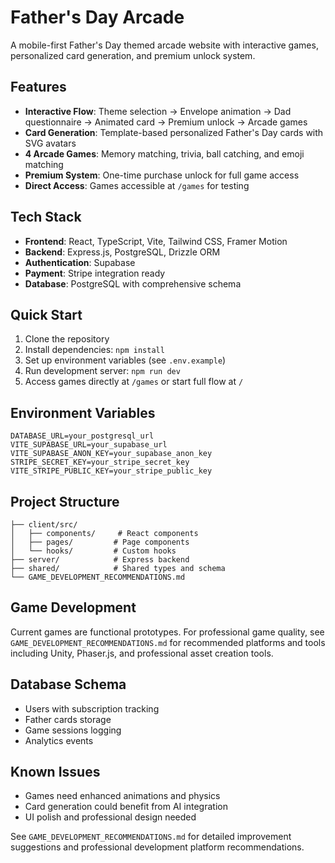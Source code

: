 # Father's Day Arcade

A mobile-first Father's Day themed arcade website with interactive games, personalized card generation, and premium unlock system.

## Features

- **Interactive Flow**: Theme selection → Envelope animation → Dad questionnaire → Animated card → Premium unlock → Arcade games
- **Card Generation**: Template-based personalized Father's Day cards with SVG avatars
- **4 Arcade Games**: Memory matching, trivia, ball catching, and emoji matching
- **Premium System**: One-time purchase unlock for full game access
- **Direct Access**: Games accessible at `/games` for testing

## Tech Stack

- **Frontend**: React, TypeScript, Vite, Tailwind CSS, Framer Motion
- **Backend**: Express.js, PostgreSQL, Drizzle ORM
- **Authentication**: Supabase
- **Payment**: Stripe integration ready
- **Database**: PostgreSQL with comprehensive schema

## Quick Start

1. Clone the repository
2. Install dependencies: `npm install`
3. Set up environment variables (see `.env.example`)
4. Run development server: `npm run dev`
5. Access games directly at `/games` or start full flow at `/`

## Environment Variables

```
DATABASE_URL=your_postgresql_url
VITE_SUPABASE_URL=your_supabase_url
VITE_SUPABASE_ANON_KEY=your_supabase_anon_key
STRIPE_SECRET_KEY=your_stripe_secret_key
VITE_STRIPE_PUBLIC_KEY=your_stripe_public_key
```

## Project Structure

```
├── client/src/
│   ├── components/     # React components
│   ├── pages/         # Page components
│   └── hooks/         # Custom hooks
├── server/            # Express backend
├── shared/            # Shared types and schema
└── GAME_DEVELOPMENT_RECOMMENDATIONS.md
```

## Game Development

Current games are functional prototypes. For professional game quality, see `GAME_DEVELOPMENT_RECOMMENDATIONS.md` for recommended platforms and tools including Unity, Phaser.js, and professional asset creation tools.

## Database Schema

- Users with subscription tracking
- Father cards storage
- Game sessions logging
- Analytics events

## Known Issues

- Games need enhanced animations and physics
- Card generation could benefit from AI integration
- UI polish and professional design needed

See `GAME_DEVELOPMENT_RECOMMENDATIONS.md` for detailed improvement suggestions and professional development platform recommendations.